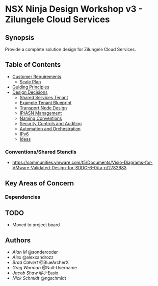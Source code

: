 # NSX Ninja Design Workshop v3 - Zilungele Cloud Services

## Synopsis

Provide a complete solution design for Zilungele Cloud Services.

## Table of Contents

- [Customer Requirements](REQUIREMENTS.md)
  - [Scale Plan](SCALE.md)
- [Guiding Principles](GUIDINGPRINCIPLES.md)
- [Design Decisions](DESIGNDECISIONS.md)
  - [Shared Services Tenant](img/Shared%20Services%20Pod.png)
  - [Example Tenant Blueprint](img/IaaS%20Logical%20Routing-Tier-1%20Services.png)
  - [Transport Node Design](TN.md)
  - [IP/ASN Management](IP_ASN_REGISTRY.md)
  - [Naming Conventions](NAMING.md)
  - [Security Controls and Auditing](SECURITY.md)
  - [Automation and Orchestration](AUTOMATION.md)
  - [IPv6](IPv6.md)
  - [Ideas](IDEAS.md)

### Conventions/Shared Stencils

- <https://communities.vmware.com/t5/Documents/Visio-Diagrams-for-VMware-Validated-Design-for-SDDC-6-0/ta-p/2782683>

## Key Areas of Concern

### Dependencies

## TODO

- Moved to project board

## Authors

- *Alan M* @sondercoder
- *Alex* @alexxandrozz
- *Brad Calvert* @BlueArcherX
- *Greg Worman* @Null-Username
- *Jacob Shaw* @J-Easix
- *Nick Schmidt* @ngschmidt
